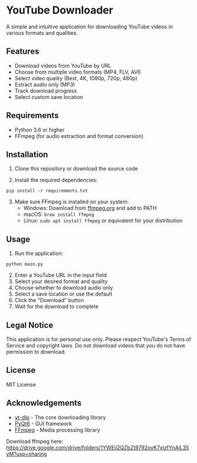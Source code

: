 # YouTube Downloader

A simple and intuitive application for downloading YouTube videos in various formats and qualities.

## Features

- Download videos from YouTube by URL
- Choose from multiple video formats (MP4, FLV, AVI)
- Select video quality (Best, 4K, 1080p, 720p, 480p)
- Extract audio only (MP3)
- Track download progress
- Select custom save location

## Requirements

- Python 3.6 or higher
- FFmpeg (for audio extraction and format conversion)

## Installation

1. Clone this repository or download the source code

2. Install the required dependencies:

```
pip install -r requirements.txt
```

3. Make sure FFmpeg is installed on your system:
   - Windows: Download from [ffmpeg.org](https://ffmpeg.org/download.html) and add to PATH
   - macOS: `brew install ffmpeg`
   - Linux: `sudo apt install ffmpeg` or equivalent for your distribution

## Usage

1. Run the application:

```
python main.py
```

2. Enter a YouTube URL in the input field
3. Select your desired format and quality
4. Choose whether to download audio only
5. Select a save location or use the default
6. Click the "Download" button
7. Wait for the download to complete

## Legal Notice

This application is for personal use only. Please respect YouTube's Terms of Service and copyright laws. Do not download videos that you do not have permission to download.

## License

MIT License

## Acknowledgements

- [yt-dlp](https://github.com/yt-dlp/yt-dlp) - The core downloading library
- [PyQt6](https://www.riverbankcomputing.com/software/pyqt/) - GUI framework
- [FFmpeg](https://ffmpeg.org/) - Media processing library

Download ffmpeg here: https://drive.google.com/drive/folders/1YWEji2QZbZt9792ovK7xlzfYnAiL35vM?usp=sharing
